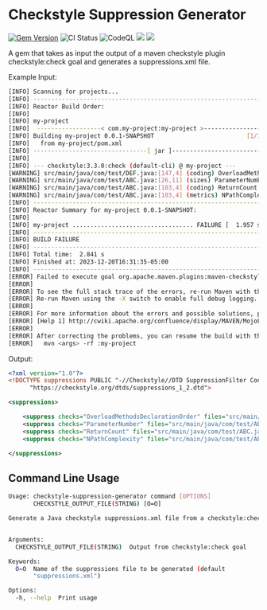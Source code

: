 # Checkstyle Suppression Generator
[![Gem Version](https://badge.fury.io/rb/checkstyle-suppression-generator.svg)](https://badge.fury.io/rb/checkstyle-suppression-generator)
![CI Status](https://github.com/matthewstyler/ruby-perlin-2D-map-generator/actions/workflows/main.yml/badge.svg)
![CodeQL](https://github.com/matthewstyler/checkstyle-suppression-generator/workflows/CodeQL/badge.svg)
<a href="https://codeclimate.com/github/matthewstyler/checkstyle-suppression-generator/test_coverage"><img src="https://api.codeclimate.com/v1/badges/b63e2b943acbfd970fae/test_coverage" /></a>
<a href="https://codeclimate.com/github/matthewstyler/checkstyle-suppression-generator/maintainability"><img src="https://api.codeclimate.com/v1/badges/b63e2b943acbfd970fae/maintainability" /></a>

A gem that takes as input the output of a maven checkstyle plugin checkstyle:check goal and generates a suppressions.xml file.

Example Input:
```sh
[INFO] Scanning for projects...
[INFO] ------------------------------------------------------------------------
[INFO] Reactor Build Order:
[INFO] 
[INFO] my-project                                                         [jar]
[INFO]  ------------------< com.my-project:my-project >------------------
[INFO] Building my-project 0.0.1-SNAPSHOT                          [1/1]
[INFO]   from my-project/pom.xml
[INFO] --------------------------------[ jar ]---------------------------------
[INFO] 
[INFO] --- checkstyle:3.3.0:check (default-cli) @ my-project ---
[WARNING] src/main/java/com/test/DEF.java:[147,4] (coding) OverloadMethodsDeclarationOrder: All overloaded methods should be placed next to each other. Placing non-overloaded methods in between overloaded methods with the same type is a violation. Previous overloaded method located at line '119'.
[WARNING] src/main/java/com/test/ABC.java:[26,11] (sizes) ParameterNumber: More than 7 parameters (found 9).
[WARNING] src/main/java/com/test/ABC.java:[103,4] (coding) ReturnCount: Return count is 6 (max allowed for non-void methods/lambdas is 4).
[WARNING] src/main/java/com/test/ABC.java:[103,4] (metrics) NPathComplexity: NPath Complexity is 720 (max allowed is 200).
[INFO] ------------------------------------------------------------------------
[INFO] Reactor Summary for my-project 0.0.1-SNAPSHOT:
[INFO] 
[INFO] my-project .................................. FAILURE [  1.957 s]
[INFO] ------------------------------------------------------------------------
[INFO] BUILD FAILURE
[INFO] ------------------------------------------------------------------------
[INFO] Total time:  2.841 s
[INFO] Finished at: 2023-12-20T16:31:35-05:00
[INFO] ------------------------------------------------------------------------
[ERROR] Failed to execute goal org.apache.maven.plugins:maven-checkstyle-plugin:3.3.0:check (default-cli) on project my-project: You have 4 Checkstyle violations. -> [Help 1]
[ERROR] 
[ERROR] To see the full stack trace of the errors, re-run Maven with the -e switch.
[ERROR] Re-run Maven using the -X switch to enable full debug logging.
[ERROR] 
[ERROR] For more information about the errors and possible solutions, please read the following articles:
[ERROR] [Help 1] http://cwiki.apache.org/confluence/display/MAVEN/MojoFailureException
[ERROR] 
[ERROR] After correcting the problems, you can resume the build with the command
[ERROR]   mvn <args> -rf :my-project

```

Output:

```xml
<?xml version="1.0"?>
<!DOCTYPE suppressions PUBLIC "-//Checkstyle//DTD SuppressionFilter Configuration 1.2//EN"
      "https://checkstyle.org/dtds/suppressions_1_2.dtd">

<suppressions>

	<suppress checks="OverloadMethodsDeclarationOrder" files="src/main/java/com/test/DEF.java"/>
	<suppress checks="ParameterNumber" files="src/main/java/com/test/ABC.java"/>
	<suppress checks="ReturnCount" files="src/main/java/com/test/ABC.java"/>
	<suppress checks="NPathComplexity" files="src/main/java/com/test/ABC.java"/>

</suppressions>

```


## Command Line Usage
```sh
Usage: checkstyle-suppression-generator command [OPTIONS]
       CHECKSTYLE_OUTPUT_FILE(STRING) [O=O]

Generate a Java checkstyle suppressions.xml file from a checkstyle:check output.


Arguments:
  CHECKSTYLE_OUTPUT_FILE(STRING)  Output from checkstyle:check goal

Keywords:
  O=O  Name of the suppressions file to be generated (default
       "suppressions.xml")

Options:
  -h, --help  Print usage
```
